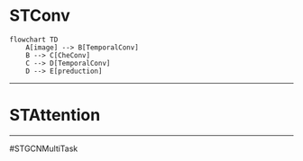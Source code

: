 # STConv

```mermaid
flowchart TD
    A[image] --> B[TemporalConv]
    B --> C[CheConv]
    C --> D[TemporalConv]
    D --> E[preduction]
```


    
---

# STAttention
---
#STGCNMultiTask
